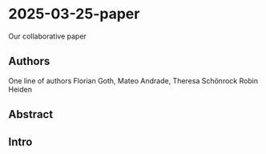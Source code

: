 # 2025-03-25-paper
Our collaborative paper

## Authors
One line of authors
Florian Goth,
Mateo Andrade,
Theresa Schönrock 
Robin Heiden


## Abstract

## Intro

